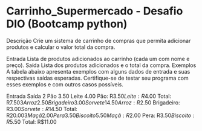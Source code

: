 # Carrinho_Supermercado - Desafio DIO (Bootcamp python)

Descrição
Crie um sistema de carrinho de compras que permita adicionar produtos e calcular o valor total da compra.

Entrada
Lista de produtos adicionados ao carrinho (cada um com nome e preço).
Saída
Lista dos produtos adicionados e o total da compra.
Exemplos
A tabela abaixo apresenta exemplos com alguns dados de entrada e suas respectivas saídas esperadas. Certifique-se de testar seu programa com esses exemplos e com outros casos possíveis.

Entrada	Saída
2
Pão 3.50
Leite 4.00	Pão: R$3.50
Leite: R$4.00
Total: R$7.50
3
Arroz 2.50
Brigadeiro 3.00
Sorvete 14.50	Arroz: R$2.50
Brigadeiro: R$3.00
Sorvete: R$14.50
Total: R$20.00
3
Maçã 2.00
Pera 3.50
Biscoito 5.50	Maçã: R$2.00
Pera: R$3.50
Biscoito: R$5.50
Total: R$11.00
